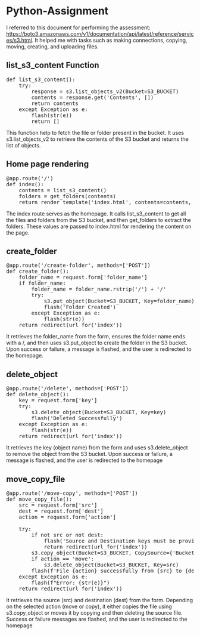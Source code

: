 # Python-Assignment

I referred to this document for performing the assessment: https://boto3.amazonaws.com/v1/documentation/api/latest/reference/services/s3.html. It helped me with tasks such as making connections, copying, moving, creating, and uploading files.

<h2>list_s3_content Function </h2>
<pre>
def list_s3_content():
    try:
        response = s3.list_objects_v2(Bucket=S3_BUCKET)
        contents = response.get('Contents', [])
        return contents
    except Exception as e:
        flash(str(e))
        return []
</pre>
This function help to fetch the file or folder present in the bucket. It uses s3.list_objects_v2 to retrieve the contents of the S3 bucket and returns the list of objects.

<h2> Home page rendering</h2>
<pre>
@app.route('/')
def index():
    contents = list_s3_content()
    folders = get_folders(contents)
    return render_template('index.html', contents=contents, folders=folders)
</pre>
The index route serves as the homepage. It calls list_s3_content to get all the files and folders from the S3 bucket, and then get_folders to extract the folders. These values are passed to index.html for rendering the content on the page.

<h2>create_folder</h2>

<pre>
@app.route('/create-folder', methods=['POST'])
def create_folder():
    folder_name = request.form['folder_name']
    if folder_name:
        folder_name = folder_name.rstrip('/') + '/'
        try:
            s3.put_object(Bucket=S3_BUCKET, Key=folder_name)
            flash('Folder Created')
        except Exception as e:
            flash(str(e))
    return redirect(url_for('index'))
</pre>
It retrieves the folder_name from the form, ensures the folder name ends with a /, and then uses s3.put_object to create the folder in the S3 bucket.
Upon success or failure, a message is flashed, and the user is redirected to the homepage.

<h2> delete_object </h2>
<pre>
@app.route('/delete', methods=['POST'])
def delete_object():
    key = request.form['key']
    try:
        s3.delete_object(Bucket=S3_BUCKET, Key=key)
        flash('Deleted Successfully')
    except Exception as e:
        flash(str(e))
    return redirect(url_for('index'))
</pre>
It retrieves the key (object name) from the form and uses s3.delete_object to remove the object from the S3 bucket. Upon success or failure, a message is flashed, and the user is redirected to the homepage

<h2>move_copy_file</h2>

<pre>
@app.route('/move-copy', methods=['POST'])
def move_copy_file():
    src = request.form['src']
    dest = request.form['dest']
    action = request.form['action']

    try:
        if not src or not dest:
            flash('Source and Destination keys must be provided')
            return redirect(url_for('index'))
        s3.copy_object(Bucket=S3_BUCKET, CopySource={'Bucket': S3_BUCKET, 'Key': src}, Key=dest)
        if action == 'move':
            s3.delete_object(Bucket=S3_BUCKET, Key=src)
        flash(f'File {action} successfully from {src} to {dest}')
    except Exception as e:
        flash(f"Error: {str(e)}")
    return redirect(url_for('index'))
</pre>
It retrieves the source (src) and destination (dest) from the form. Depending on the selected action (move or copy), it either copies the file using s3.copy_object or moves it by copying and then deleting the source file.
Success or failure messages are flashed, and the user is redirected to the homepage
